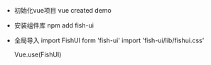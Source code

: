<!--
 * @Author: 何康祖 1442876756@qq.com
 * @Date: 2023-09-07 16:09:58
 * @LastEditors: 何康祖 1442876756@qq.com
 * @LastEditTime: 2023-09-07 18:49:10
 * @FilePath: \fish-ui\README.md
 * @Description: 这是默认设置,请设置`customMade`, 打开koroFileHeader查看配置 进行设置: https://github.com/OBKoro1/koro1FileHeader/wiki/%E9%85%8D%E7%BD%AE
-->
- 初始化vue项目
    vue created demo

- 安装组件库
    npm add fish-ui

- 全局导入
    import FishUI form 'fish-ui'
    import 'fish-ui/lib/fishui.css'

    Vue.use(FishUI)